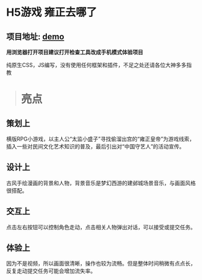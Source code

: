 # H5游戏 雍正去哪了

## 项目地址: [demo](http://www.lymoozzc.com/phone/yzqnl/index.html)

**用浏览器打开项目建议打开检查工具改成手机模式体验项目**

纯原生CSS，JS编写，没有使用任何框架和插件，不足之处还请各位大神多多指教


> # 亮点

## 策划上
横版RPG小游戏，以主人公“太监小盛子”寻找偷溜出宫的“雍正皇帝”为游戏线索，插入一些对民间文化艺术知识的普及，最后引出对“中国守艺人”的活动宣传。

## 设计上
古风手绘漫画的背景和人物，背景音乐是梦幻西游的建邺城场景音乐，与画面风格很搭配。

## 交互上
点击左右按钮可以控制角色走动，点击相关人物弹出对话，可以接受或提交任务。

## 体验上
因为不是视频，所以画面很清晰，操作也较为流畅。但是整体时间稍微有点点长，反复走动提交任务可能会增加流失率。
